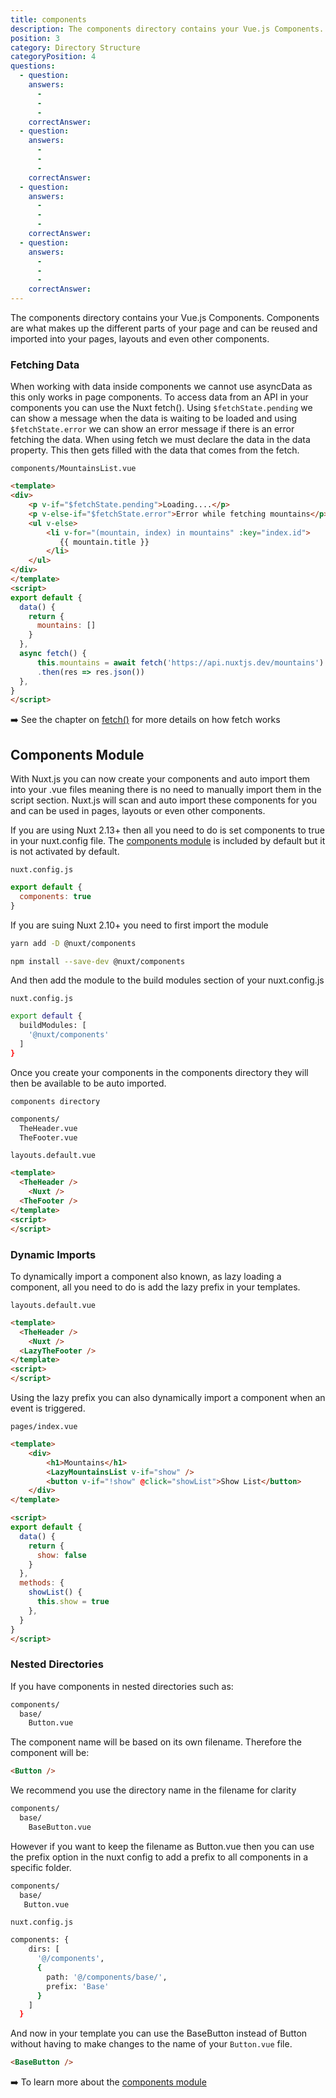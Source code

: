 ```yaml
---
title: components
description: The components directory contains your Vue.js Components. Components are what makes up the different parts of your page and can be reused and imported into your pages, layouts and even other components.
position: 3
category: Directory Structure
categoryPosition: 4
questions:
  - question: 
    answers:
      - 
      - 
      - 
    correctAnswer: 
  - question: 
    answers:
      - 
      - 
      - 
    correctAnswer: 
  - question: 
    answers:
      - 
      - 
      - 
    correctAnswer: 
  - question: 
    answers:
      - 
      - 
      - 
    correctAnswer: 
---
```


The components directory contains your Vue.js Components. Components are what makes up the different parts of your page and can be reused and imported into your pages, layouts and even other components.

### Fetching Data

When working with data inside components we cannot use asyncData as this only works in page components. To access data from an API in your components you can use the Nuxt fetch(). Using `$fetchState.pending` we can show a message when the data is waiting to be loaded and using `$fetchState.error` we can show an error message if there is an error fetching the data. When using fetch we must declare the data in the data property. This then gets filled with the data that comes from the fetch.

`components/MountainsList.vue`

```html
<template>
<div>
    <p v-if="$fetchState.pending">Loading....</p>
    <p v-else-if="$fetchState.error">Error while fetching mountains</p>
    <ul v-else>
        <li v-for="(mountain, index) in mountains" :key="index.id">
           {{ mountain.title }}
        </li>
    </ul>
</div>
</template>
<script>
export default {
  data() {
    return {
      mountains: []
    }
  },
  async fetch() {
      this.mountains = await fetch('https://api.nuxtjs.dev/mountains')
      .then(res => res.json())
  },
}
</script>
```

➡️ See the chapter on [fetch()](/guides/features/data-fetching#the-fetch-method) for more details on how fetch works

## Components Module

With Nuxt.js you can now create your components and auto import them into your .vue files meaning there is no need to manually import them in the script section. Nuxt.js will scan and auto import these components for you and can be used in pages, layouts or even other components. 

If you are using Nuxt 2.13+ then all you need to do is set components to true in your nuxt.config file. The [components module](https://github.com/nuxt/components) is included by default but it is not activated by default. 

`nuxt.config.js`

```js
export default {
  components: true
}
```

If you are suing Nuxt 2.10+ you need to first import the module

<code-group>
  <code-block label="Yarn" active>

  ```bash
  yarn add -D @nuxt/components
  ```

  </code-block>
  <code-block label="NPM" >

  ```bash
  npm install --save-dev @nuxt/components
  ```

  </code-block>
</code-group>

And then add the module to the build modules section of your nuxt.config.js

`nuxt.config.js`

```bash
export default {
  buildModules: [
    '@nuxt/components'
  ]
}
```

Once you create your components in the components directory they will then be available to be auto imported.

`components directory`

```html
components/
  TheHeader.vue
  TheFooter.vue
```

`layouts.default.vue`

```html
<template>
  <TheHeader />
	<Nuxt />
  <TheFooter />
</template>
<script>
</script>
```

### Dynamic Imports

To dynamically import a component also known, as lazy loading a component, all you need to do is add the lazy prefix in your templates. 

`layouts.default.vue`

```html
<template>
  <TheHeader />
	<Nuxt />
  <LazyTheFooter />
</template>
<script>
</script>
```

Using the lazy prefix you can also dynamically import a component when an event is triggered.

`pages/index.vue`

```html
<template>
    <div>
        <h1>Mountains</h1>
        <LazyMountainsList v-if="show" />
        <button v-if="!show" @click="showList">Show List</button>
    </div>
</template>

<script>
export default {
  data() {
    return {
      show: false
    }
  },
  methods: {
    showList() {
      this.show = true
    },
  }
}
</script>
```

### Nested Directories

If you have components in nested directories such as:

```bash
components/
  base/
    Button.vue
```

The component name will be based on its own filename. Therefore the component will be:

```html
<Button />
```

We recommend you use the directory name in the filename for clarity

```bash
components/
  base/
    BaseButton.vue
```

However if you want to keep the filename as Button.vue then you can use the prefix option in the nuxt config to add a prefix to all components in a specific folder.

```bash
components/
  base/
   Button.vue
```

`nuxt.config.js`

```bash
components: {
    dirs: [
      '@/components',
      {
        path: '@/components/base/',
        prefix: 'Base'
      }
    ]
  }
```

And now in your template you can use the BaseButton instead of Button without having to make changes to the name of your `Button.vue` file.

```html
<BaseButton />
```
➡️ To learn more about the [components module](/blog/improve-your-developer-experience-with-nuxt-components)
